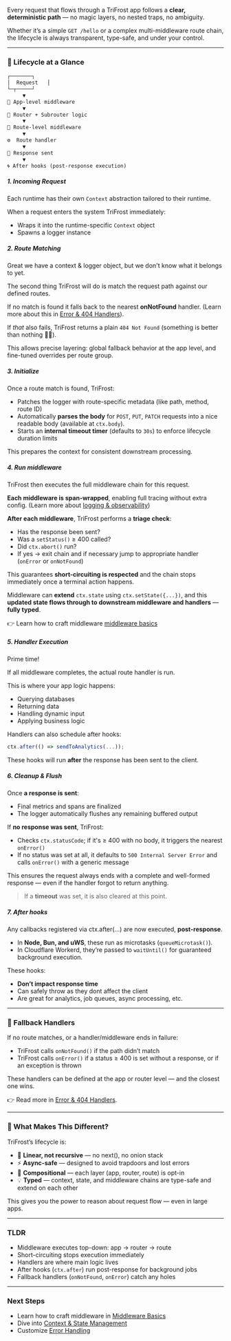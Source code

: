 Every request that flows through a TriFrost app follows a **clear, deterministic path** — no magic layers, no nested traps, no ambiguity.

Whether it’s a simple `GET /hello` or a complex multi-middleware route chain, the lifecycle is always transparent, type-safe, and under your control.

---

### 🧭 Lifecycle at a Glance
```txt
┌───────┐
│  Request   │
└─┬─────┘
     ▼
🔗 App-level middleware
     ▼
📂 Router + Subrouter logic
     ▼
🔗 Route-level middleware
     ▼
⚙️  Route handler
     ▼
🎯 Response sent
     ▼
🌀 After hooks (post-response execution)
```

##### 1. Incoming Request
Each runtime has their own `Context` abstraction tailored to their runtime.

When a request enters the system TriFrost immediately:
- Wraps it into the runtime-specific `Context` object
- Spawns a logger instance

##### 2. Route Matching
Great we have a context & logger object, but we don't know what it belongs to yet.

The second thing TriFrost will do is match the request path against our defined routes.

If no match is found it falls back to the nearest **onNotFound** handler. (Learn more about this in [Error & 404 Handlers](/docs/error-notfound-handlers)).

If *that* also fails, TriFrost returns a plain `404 Not Found` (something is better than nothing 🤷‍♂️).

This allows precise layering: global fallback behavior at the app level, and fine-tuned overrides per route group.

##### 3. Initialize
Once a route match is found, TriFrost:
- Patches the logger with route-specific metadata (like path, method, route ID)
- Automatically **parses the body** for `POST`, `PUT`, `PATCH` requests into a nice readable body (available at `ctx.body`).
- Starts an **internal timeout timer** (defaults to `30s`) to enforce lifecycle duration limits

This prepares the context for consistent downstream processing.

##### 4. Run middleware
TriFrost then executes the full middleware chain for this request.

**Each middleware is span-wrapped**, enabling full tracing without extra config. (Learn more about [logging & observability](/docs/logging-observability))

**After each middleware**, TriFrost performs a **triage check**:
- Has the response been sent?
- Was a `setStatus()` ≥ 400 called?
- Did `ctx.abort()` run?
- If yes → exit chain and if necessary jump to appropriate handler (`onError` or `onNotFound`)

This guarantees **short-circuiting is respected** and the chain stops immediately once a terminal action happens.

Middleware can **extend** `ctx.state` using `ctx.setState({...})`, and this **updated state flows through to downstream middleware and handlers** — **fully typed**.

👉 Learn how to craft middleware [middleware basics](/docs/middleware-basics)

##### 5. Handler Execution
Prime time!

If all middleware completes, the actual route handler is run.

This is where your app logic happens:
- Querying databases
- Returning data
- Handling dynamic input
- Applying business logic

Handlers can also schedule after hooks:
```typescript
ctx.after(() => sendToAnalytics(...));
```

These hooks will run **after** the response has been sent to the client.

##### 6. Cleanup & Flush
Once **a response is sent**:
- Final metrics and spans are finalized
- The logger automatically flushes any remaining buffered output

If **no response was sent**, TriFrost:
- Checks `ctx.statusCode`; if it's ≥ 400 with no body, it triggers the nearest `onError()`
- If no status was set at all, it defaults to `500 Internal Server Error` and calls `onError()` with a generic message

This ensures the request always ends with a complete and well-formed response — even if the handler forgot to return anything.

> If a **timeout** was set, it is also cleared at this point.

##### 7. After hooks
Any callbacks registered via ctx.after(...) are now executed, **post-response**.
- In **Node, Bun, and uWS**, these run as microtasks (`queueMicrotask()`).
- In Cloudflare Workerd, they’re passed to `waitUntil()` for guaranteed background execution.

These hooks:
- **Don’t impact response time**
- Can safely throw as they dont affect the client
- Are great for analytics, job queues, async processing, etc.

---

### 🚨 Fallback Handlers
If no route matches, or a handler/middleware ends in failure:
- TriFrost calls `onNotFound()` if the path didn’t match
- TriFrost calls `onError()` if a status ≥ 400 is set without a response, or if an exception is thrown

These handlers can be defined at the app or router level — and the closest one wins.

👉 Read more in [Error & 404 Handlers](/docs/error-notfound-handlers).

---

### 🧠 What Makes This Different?
TriFrost’s lifecycle is:
- 🔁 **Linear, not recursive** — no next(), no onion stack
- ⚡ **Async-safe** — designed to avoid trapdoors and lost errors
- 🧩 **Compositional** — each layer (app, router, route) is opt-in
- 💡 **Typed** — context, state, and middleware chains are type-safe and extend on each other

This gives you the power to reason about request flow — even in large apps.

---

### TLDR
- Middleware executes top-down: app → router → route
- Short-circuiting stops execution immediately
- Handlers are where main logic lives
- After hooks (`ctx.after`) run post-response for background jobs
- Fallback handlers (`onNotFound`, `onError`) catch any holes

---

### Next Steps
- Learn how to craft middleware in [Middleware Basics](/docs/middleware-basics)
- Dive into [Context & State Management](/docs/)
- Customize [Error Handling](/docs/error-notfound-handlers)
